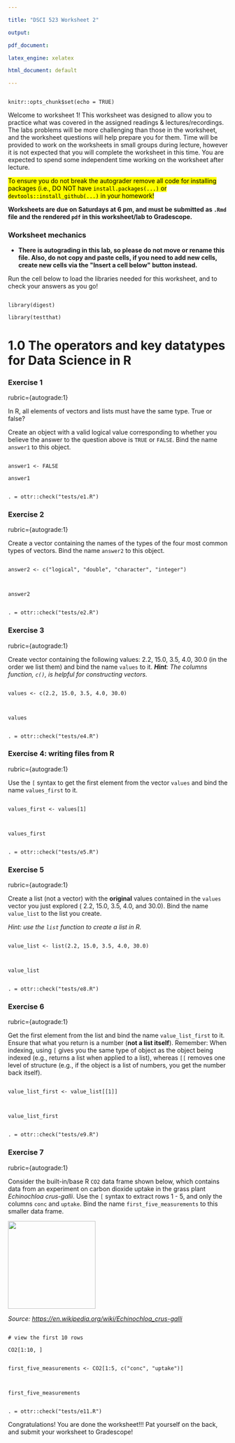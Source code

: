 ```yaml
---

title: "DSCI 523 Worksheet 2"

output:

pdf_document:

latex_engine: xelatex

html_document: default

---
```


  

```{r setup, include=FALSE}

knitr::opts_chunk$set(echo = TRUE)

```

  

Welcome to worksheet 1! This worksheet was designed to allow you to practice what was covered in the assigned readings & lectures/recordings. The labs problems will be more challenging than those in the worksheet, and the worksheet questions will help prepare you for them. Time will be provided to work on the worksheets in small groups during lecture, however it is not expected that you will complete the worksheet in this time. You are expected to spend some independent time working on the worksheet after lecture.

  

<mark>To ensure you do not break the autograder remove all code for installing packages (i.e., DO NOT have `install.packages(...)` or `devtools::install_github(...)` in your homework!</mark>

  

**Worksheets are due on Saturdays at 6 pm, and must be submitted as `.Rmd` file and the rendered `pdf` in this worksheet/lab to Gradescope.**

  

### Worksheet mechanics

  

- **There is autograding in this lab, so please do not move or rename this file. Also, do not copy and paste cells, if you need to add new cells, create new cells via the "Insert a cell below" button instead.**

  

Run the cell below to load the libraries needed for this worksheet, and to check your answers as you go!

  

```{r}

library(digest)

library(testthat)

```

  

# 1.0 The operators and key datatypes for Data Science in R

  

### Exercise 1

  

rubric={autograde:1}

  

In R, all elements of vectors and lists must have the same type. True or false?

  

Create an object with a valid logical value corresponding to whether you believe the answer to the question above is `TRUE` or `FALSE`. Bind the name `answer1` to this object.

  

```{r}

answer1 <- FALSE

answer1

```

  

```{r}

. = ottr::check("tests/e1.R")

```

  

### Exercise 2

  

rubric={autograde:1}

  

Create a vector containing the names of the types of the four most common types of vectors. Bind the name `answer2` to this object.

  

```{r}

answer2 <- c("logical", "double", "character", "integer")

  

answer2

```

  

```{r}

. = ottr::check("tests/e2.R")

```

  

### Exercise 3

  

rubric={autograde:1}

  

Create vector containing the following values: 2.2, 15.0, 3.5, 4.0, 30.0 (in the order we list them) and bind the name `values` to it. ***Hint**: The columns function, `c()`, is helpful for constructing vectors.*

  

```{r}

values <- c(2.2, 15.0, 3.5, 4.0, 30.0)

  

values

```

  

```{r}

. = ottr::check("tests/e4.R")

```

  

### Exercise 4: writing files from R

  

rubric={autograde:1}

  

Use the `[` syntax to get the first element from the vector `values` and bind the name `values_first` to it.

  

```{r}

values_first <- values[1]

  

values_first

```

  

```{r}

. = ottr::check("tests/e5.R")

```

  

### Exercise 5

  

rubric={autograde:1}

  

Create a list (not a vector) with the **original** values contained in the `values` vector you just explored ( 2.2, 15.0, 3.5, 4.0, and 30.0). Bind the name `value_list` to the list you create.

  

*Hint: use the `list` function to create a list in R.*

  

```{r}

value_list <- list(2.2, 15.0, 3.5, 4.0, 30.0)

  

value_list

```

  

```{r}

. = ottr::check("tests/e8.R")

```

  

### Exercise 6

  

rubric={autograde:1}

  

Get the first element from the list and bind the name `value_list_first` to it. Ensure that what you return is a number (**not a list itself**). Remember: When indexing, using `[` gives you the same type of object as the object being indexed (e.g., returns a list when applied to a list), whereas `[[` removes one level of structure (e.g., if the object is a list of numbers, you get the number back itself).

  

```{r}

value_list_first <- value_list[[1]]

  

value_list_first

```

  

```{r}

. = ottr::check("tests/e9.R")

```

  

### Exercise 7

rubric={autograde:1}

  

Consider the built-in/base R `CO2` data frame shown below, which contains data from an experiment on carbon dioxide uptake in the grass plant *Echinochloa crus-galli*. Use the `[` syntax to extract rows 1 - 5, and only the columns `conc` and `uptake`. Bind the name `first_five_measurements` to this smaller data frame.

  

<img src="https://upload.wikimedia.org/wikipedia/commons/thumb/1/19/Echinochloa_crus-galli01.jpg/440px-Echinochloa_crus-galli01.jpg" width=200>

  

*Source: https://en.wikipedia.org/wiki/Echinochloa_crus-galli*

  

```{r}

# view the first 10 rows

CO2[1:10, ]

```

  

```{r}

first_five_measurements <- CO2[1:5, c("conc", "uptake")]

  

first_five_measurements

```

  

```{r}

. = ottr::check("tests/e11.R")

```

  

Congratulations! You are done the worksheet!!! Pat yourself on the back, and submit your worksheet to Gradescope!